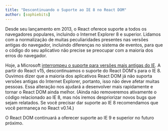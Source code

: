 ```yaml
---
title: "Descontinuando o Suporte ao IE 8 no React DOM"
author: [sophiebits]
---
```


Desde seu lançamento em 2013, o React oferece suporte a todos os navegadores populares, incluindo o Internet Explorer 8 e superior. Lidamos com a normalização de muitas peculiaridades presentes nas versões antigas do navegador, incluindo diferenças no sistema de eventos, para que o código do seu aplicativo não precise se preocupar com a maioria dos erros do navegador.

Hoje, a Microsoft [interrompeu o suporte para versões mais antigas do IE](https://www.microsoft.com/en-us/WindowsForBusiness/End-of-IE-support). A partir do React v15, descontinuamos o suporte do React DOM's para o IE 8. Ouvimos dizer que a maioria dos aplicativos React DOM já não suporta versões antigas do Internet Explorer, portanto, isso não deve afetar muitas pessoas. Essa alteração nos ajudará a desenvolver mais rapidamente e tornar o React DOM ainda melhor. (Ainda não removeremos ativamente o código relacionado ao IE 8, mas nós iremos despriorizar novos bugs que sejam relatados. Se você precisar dar suporte ao IE 8 recomendamos que você permaneça no React v0.14.)

O React DOM continuará a oferecer suporte ao IE 9 e superior no futuro próximo.
